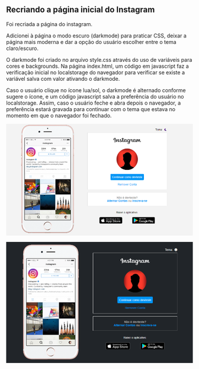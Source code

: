 ## Recriando a página inicial do Instagram

Foi recriada a página do instagram.

Adicionei à página o modo escuro (darkmode) para praticar CSS, deixar a página mais moderna e dar a opção do usuário escolher entre o tema claro/escuro.

O darkmode foi criado no arquivo style.css através do uso de  variáveis para cores e backgrounds. Na página index.html, um código em javascript faz a verificação inicial no localstorage do navegador para verificar se existe a variável salva com valor ativando o darkmode.

Caso o usuário clique no ícone lua/sol, o darkmode é alternado conforme sugere o ícone, e um código javascript salva a preferência do usuário no localstorage. Assim, caso o usuário feche e abra depois o navegador, a preferência estará gravada para continuar com o tema que estava no momento em que o navegador foi fechado.

![tema-classico](./img/tema-classico.jpg)

![tema-escuro](./img/tema-escuro.jpg)